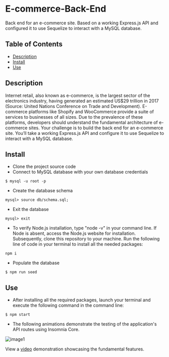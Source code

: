 # E-commerce-Back-End
Back end for an e-commerce site. Based on a working Express.js API and configured it to use Sequelize to interact with a MySQL database.

## Table of Contents
* [Description](#description)
* [Install](#install)
* [Use](#use)

## Description
Internet retail, also known as e-commerce, is the largest sector of the electronics industry, having generated an estimated US$29 trillion in 2017 (Source: United Nations Conference on Trade and Development). E-commerce platforms like Shopify and WooCommerce provide a suite of services to businesses of all sizes. Due to the prevalence of these platforms, developers should understand the fundamental architecture of e-commerce sites. Your challenge is to build the back end for an e-commerce site. You’ll take a working Express.js API and configure it to use Sequelize to interact with a MySQL database.

## Install
* Clone the project source code
* Connect to MySQL database with your own database credentials
```
$ mysql -u root -p
``` 

* Create the database schema
```
mysql> source db/schema.sql;
```

* Exit the database
```
mysql> exit
```

* To verify Node.js installation, type "node -v" in your command line. If Node is absent, access the Node.js website for installation. Subsequently, clone this repository to your machine. Run the following line of code in your terminal to install all the needed packages: 
```
npm i 
```

* Populate the database
```
$ npm run seed
```

## Use
* After installing all the required packages, launch your terminal and execute the following command in the command line:
```
$ npm start
```
* The following animations demonstrate the testing of the application's API routes using Insomnia Core.

![image1]()

View a [video]() demonstration showcasing the fundamental features.